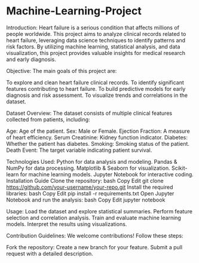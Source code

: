 # Machine-Learning-Project
Introduction:
Heart failure is a serious condition that affects millions of people worldwide. This project aims to analyze clinical records related to heart failure, leveraging data science techniques to identify patterns and risk factors. By utilizing machine learning, statistical analysis, and data visualization, this project provides valuable insights for medical research and early diagnosis.

Objective:
The main goals of this project are:

To explore and clean heart failure clinical records.
To identify significant features contributing to heart failure.
To build predictive models for early diagnosis and risk assessment.
To visualize trends and correlations in the dataset.

Dataset Overview:
The dataset consists of multiple clinical features collected from patients, including:

Age: Age of the patient.
Sex: Male or Female.
Ejection Fraction: A measure of heart efficiency.
Serum Creatinine: Kidney function indicator.
Diabetes: Whether the patient has diabetes.
Smoking: Smoking status of the patient.
Death Event: The target variable indicating patient survival.

Technologies Used:
Python for data analysis and modeling.
Pandas & NumPy for data processing.
Matplotlib & Seaborn for visualization.
Scikit-learn for machine learning models.
Jupyter Notebook for interactive coding.
Installation Guide
Clone the repository:
bash
Copy
Edit
git clone https://github.com/your-username/your-repo.git
Install the required libraries:
bash
Copy
Edit
pip install -r requirements.txt
Open Jupyter Notebook and run the analysis:
bash
Copy
Edit
jupyter notebook

Usage:
Load the dataset and explore statistical summaries.
Perform feature selection and correlation analysis.
Train and evaluate machine learning models.
Interpret the results using visualizations.

Contribution Guidelines:
We welcome contributions! Follow these steps:

Fork the repository:
Create a new branch for your feature.
Submit a pull request with a detailed description.
